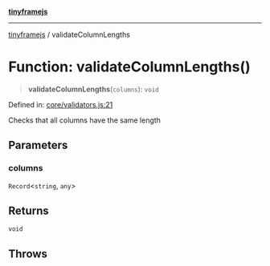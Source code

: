 [**tinyframejs**](../README.md)

***

[tinyframejs](../README.md) / validateColumnLengths

# Function: validateColumnLengths()

> **validateColumnLengths**(`columns`): `void`

Defined in: [core/validators.js:21](https://github.com/AlphaQuantJS/tinyframejs/blob/8368a3e56ba5f1155368e642d928da821698888c/src/core/validators.js#L21)

Checks that all columns have the same length

## Parameters

### columns

`Record`\<`string`, `any`\>

## Returns

`void`

## Throws
